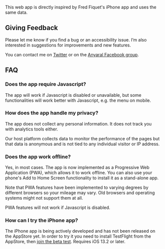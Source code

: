This web app is directly inspired by Fred Fiquet's iPhone app and uses the same data.

## Giving Feedback
Please let me know if you find a bug or an accessibility issue. I’m also interested in suggestions for improvements and new features.

You can contact me on [Twitter](https://twitter.com/SylvieFiquet) or on the [Anyaral Facebook group](https://www.facebook.com/groups/anyaral).


## FAQ
### Does the app require Javascript?
The app will work if Javascript is disabled or unavailable, but some functionalities will work better with Javascript, e.g. the menu on mobile.

### How does the app handle my privacy?
The app does not collect any personal information. It does not track you with analytics tools either.

Our host platform collects data to monitor the performance of the pages but that data is anonymous and is not tied to any individual visitor or IP address.

### Does the app work offline?
Yes, in most cases. The app is now implemented as a Progressive Web Application (PWA), which allows it to work offline. You can also use your phone's Add to Home Screen functionality to install it as a stand-alone app.

Note that PWA features have been implemented to varying degrees by different browsers so your mileage may vary. Old browsers and operating systems might not support them at all.

PWA features will not work if Javascript is disabled.

### How can I try the iPhone app?
The iPhone app is being actively developed and has not been released on the AppStore yet. In order to try it you need to install TestFlight from the AppStore, then [join the beta test](https://testflight.apple.com/join/yx9TdjFQ).
Requires iOS 13.2 or later.
